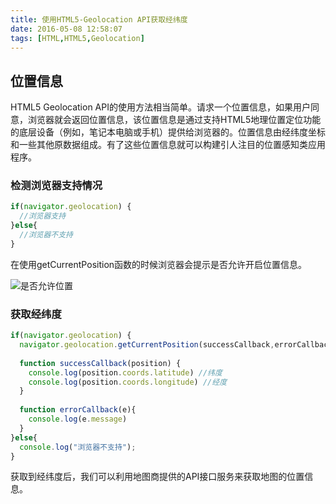```yaml
---
title: 使用HTML5-Geolocation API获取经纬度
date: 2016-05-08 12:58:07
tags: [HTML,HTML5,Geolocation]
---
```

## 位置信息

HTML5 Geolocation API的使用方法相当简单。请求一个位置信息，如果用户同意，浏览器就会返回位置信息，该位置信息是通过支持HTML5地理位置定位功能的底层设备（例如，笔记本电脑或手机）提供给浏览器的。位置信息由经纬度坐标和一些其他原数据组成。有了这些位置信息就可以构建引人注目的位置感知类应用程序。

### 检测浏览器支持情况
```js
if(navigator.geolocation) {
  //浏览器支持
}else{
  //浏览器不支持
}
```

在使用getCurrentPosition函数的时候浏览器会提示是否允许开启位置信息。

![是否允许位置](http://o6httuwar.bkt.clouddn.com//hexo/QQ%E6%88%AA%E5%9B%BE20160508125024.jpg)

### 获取经纬度

```js
if(navigator.geolocation) {
  navigator.geolocation.getCurrentPosition(successCallback,errorCallback);
  
  function successCallback(position) {
    console.log(position.coords.latitude) //纬度
    console.log(position.coords.longitude) //经度
  }
  
  function errorCallback(e){
    console.log(e.message)
  }
}else{
  console.log("浏览器不支持");
}
```

获取到经纬度后，我们可以利用地图商提供的API接口服务来获取地图的位置信息。                                                                                                                                                                                                                                                                                                                                                                                                                                                                          